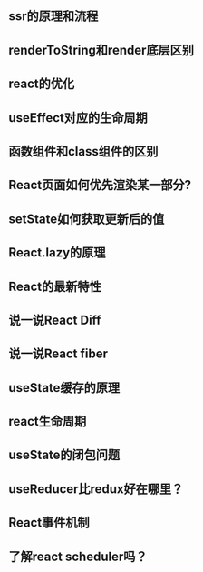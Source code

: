 ## ssr的原理和流程

## renderToString和render底层区别

## react的优化

## useEffect对应的生命周期

## 函数组件和class组件的区别

## React页面如何优先渲染某一部分?

## setState如何获取更新后的值

## React.lazy的原理

## React的最新特性

## 说一说React Diff

## 说一说React fiber

## useState缓存的原理

## react生命周期

## useState的闭包问题

## useReducer比redux好在哪里？

## React事件机制

## 了解react scheduler吗？

